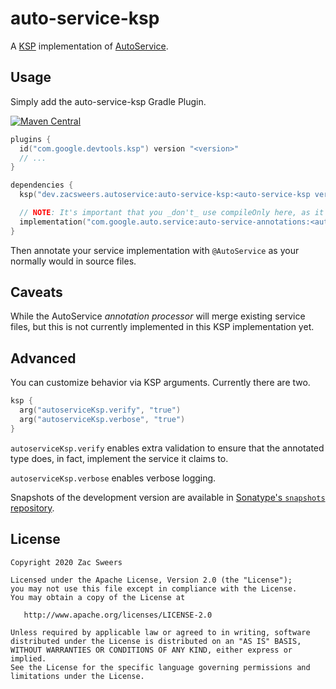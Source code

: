 # auto-service-ksp

A [KSP](https://github.com/google/ksp) implementation of [AutoService](https://github.com/google/auto/tree/master/service).

## Usage

Simply add the auto-service-ksp Gradle Plugin.

[![Maven Central](https://img.shields.io/maven-central/v/dev.zacsweers.autoservice/auto-service-ksp.svg)](https://mvnrepository.com/artifact/dev.zacsweers.autoservice/auto-service-ksp)
```kotlin
plugins {
  id("com.google.devtools.ksp") version "<version>"
  // ...
}

dependencies {
  ksp("dev.zacsweers.autoservice:auto-service-ksp:<auto-service-ksp version>")

  // NOTE: It's important that you _don't_ use compileOnly here, as it will fail to resolve at compile-time otherwise
  implementation("com.google.auto.service:auto-service-annotations:<autoservice version>")
}
```

Then annotate your service implementation with `@AutoService` as your normally would in source files.

## Caveats

While the AutoService _annotation processor_ will merge existing service files, but this is not 
currently implemented in this KSP implementation yet.

## Advanced

You can customize behavior via KSP arguments. Currently there are two.

```kotlin
ksp {
  arg("autoserviceKsp.verify", "true")
  arg("autoserviceKsp.verbose", "true")
}
```

`autoserviceKsp.verify` enables extra validation to ensure that the annotated type does, in fact, implement the service
it claims to.

`autoserviceKsp.verbose` enables verbose logging.

Snapshots of the development version are available in [Sonatype's `snapshots` repository][snap].

License
--------

    Copyright 2020 Zac Sweers

    Licensed under the Apache License, Version 2.0 (the "License");
    you may not use this file except in compliance with the License.
    You may obtain a copy of the License at

       http://www.apache.org/licenses/LICENSE-2.0

    Unless required by applicable law or agreed to in writing, software
    distributed under the License is distributed on an "AS IS" BASIS,
    WITHOUT WARRANTIES OR CONDITIONS OF ANY KIND, either express or implied.
    See the License for the specific language governing permissions and
    limitations under the License.


[snap]: https://oss.sonatype.org/content/repositories/snapshots/dev/zacsweers/autoservice/
